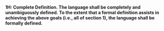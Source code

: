 **1H: Complete Definition.  The language shall be completely and unambiguously defined. To the extent that a formal definition assists in achieving the above goals (i.e., all of section 1), the language shall be formally defined.**
